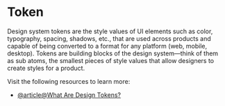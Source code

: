 # Token

Design system tokens are the style values of UI elements such as color, typography, spacing, shadows, etc., that are used across products and capable of being converted to a format for any platform (web, mobile, desktop). Tokens are building blocks of the design system—think of them as sub atoms, the smallest pieces of style values that allow designers to create styles for a product.

Visit the following resources to learn more:

- [@article@What Are Design Tokens?](https://xd.adobe.com/ideas/principles/design-systems/what-are-design-tokens/)
